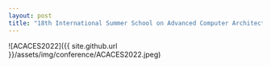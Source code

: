 ```yaml
---
layout: post
title: "18th International Summer School on Advanced Computer Architecture and Compilation for High-performance Embedded Systems Participation"
---
```

![ACACES2022]({{ site.github.url }}/assets/img/conference/ACACES2022.jpeg)

